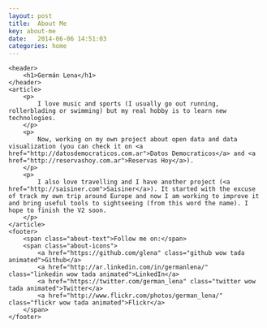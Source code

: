 ```yaml
---
layout: post
title:  About Me
key: about-me
date:   2014-06-06 14:51:03
categories: home
---
```


    <header>
        <h1>Germán Lena</h1>
    </header>
    <article>
        <p>
            I love music and sports (I usually go out running, rollerblading or swimming) but my real hobby is to learn new technologies.
        </p>
        <p>
            Now, working on my own project about open data and data visualization (you can check it on <a href="http://datosdemocraticos.com.ar">Datos Democraticos</a> and <a href="http://reservashoy.com.ar">Reservas Hoy</a>).
        </p>
        <p>
            I also love travelling and I have another project (<a href="http://saisiner.com">Saisiner</a>). It started with the excuse of track my own trip around Europe and now I am working to improve it and bring useful tools to sightseeing (from this word the name). I hope to finish the V2 soon.
        </p>
    </article>
    <footer>
        <span class="about-text">Follow me on:</span>
		<span class="about-icons">
            <a href="https://github.com/glena" class="github wow tada animated">Github</a>
            <a href="http://ar.linkedin.com/in/germanlena/" class="linkedin wow tada animated">LinkedIn</a>
            <a href="https://twitter.com/german_lena" class="twitter wow tada animated">Twitter</a>
            <a href="http://www.flickr.com/photos/german_lena/" class="flickr wow tada animated">Flickr</a>
		</span>
    </footer>

